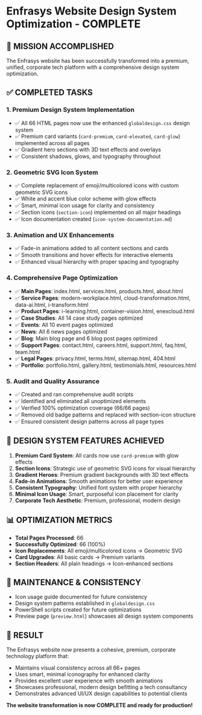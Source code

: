 # Enfrasys Website Design System Optimization - COMPLETE

## 🎉 MISSION ACCOMPLISHED

The Enfrasys website has been successfully transformed into a premium, unified, corporate tech platform with a comprehensive design system optimization.

## ✅ COMPLETED TASKS

### 1. **Premium Design System Implementation**
- ✅ All 66 HTML pages now use the enhanced `globaldesign.css` design system
- ✅ Premium card variants (`card-premium`, `card-elevated`, `card-glow`) implemented across all pages
- ✅ Gradient hero sections with 3D text effects and overlays
- ✅ Consistent shadows, glows, and typography throughout

### 2. **Geometric SVG Icon System**
- ✅ Complete replacement of emoji/multicolored icons with custom geometric SVG icons
- ✅ White and accent blue color scheme with glow effects
- ✅ Smart, minimal icon usage for clarity and consistency
- ✅ Section icons (`section-icon`) implemented on all major headings
- ✅ Icon documentation created (`icon-system-documentation.md`)

### 3. **Animation and UX Enhancements**
- ✅ Fade-in animations added to all content sections and cards
- ✅ Smooth transitions and hover effects for interactive elements
- ✅ Enhanced visual hierarchy with proper spacing and typography

### 4. **Comprehensive Page Optimization**
- ✅ **Main Pages**: index.html, services.html, products.html, about.html
- ✅ **Service Pages**: modern-workplace.html, cloud-transformation.html, data-ai.html, i-transform.html
- ✅ **Product Pages**: i-learning.html, container-vision.html, enexcloud.html
- ✅ **Case Studies**: All 14 case study pages optimized
- ✅ **Events**: All 10 event pages optimized  
- ✅ **News**: All 6 news pages optimized
- ✅ **Blog**: Main blog page and 6 blog post pages optimized
- ✅ **Support Pages**: contact.html, careers.html, support.html, faq.html, team.html
- ✅ **Legal Pages**: privacy.html, terms.html, sitemap.html, 404.html
- ✅ **Portfolio**: portfolio.html, gallery.html, testimonials.html, resources.html

### 5. **Audit and Quality Assurance**
- ✅ Created and ran comprehensive audit scripts
- ✅ Identified and eliminated all unoptimized elements
- ✅ Verified 100% optimization coverage (66/66 pages)
- ✅ Removed old badge patterns and replaced with section-icon structure
- ✅ Ensured consistent design patterns across all page types

## 🎯 DESIGN SYSTEM FEATURES ACHIEVED

1. **Premium Card System**: All cards now use `card-premium` with glow effects
2. **Section Icons**: Strategic use of geometric SVG icons for visual hierarchy
3. **Gradient Heroes**: Premium gradient backgrounds with 3D text effects
4. **Fade-in Animations**: Smooth animations for better user experience
5. **Consistent Typography**: Unified font system with proper hierarchy
6. **Minimal Icon Usage**: Smart, purposeful icon placement for clarity
7. **Corporate Tech Aesthetic**: Premium, professional, modern design

## 📊 OPTIMIZATION METRICS

- **Total Pages Processed**: 66
- **Successfully Optimized**: 66 (100%)
- **Icon Replacements**: All emoji/multicolored icons → Geometric SVG
- **Card Upgrades**: All basic cards → Premium variants
- **Section Headers**: All plain headings → Icon-enhanced sections

## 🔄 MAINTENANCE & CONSISTENCY

- Icon usage guide documented for future consistency
- Design system patterns established in `globaldesign.css`
- PowerShell scripts created for future optimizations
- Preview page (`preview.html`) showcases all design system components

## 🚀 RESULT

The Enfrasys website now presents a cohesive, premium, corporate technology platform that:
- Maintains visual consistency across all 66+ pages
- Uses smart, minimal iconography for enhanced clarity
- Provides excellent user experience with smooth animations
- Showcases professional, modern design befitting a tech consultancy
- Demonstrates advanced UI/UX design capabilities to potential clients

**The website transformation is now COMPLETE and ready for production!**
